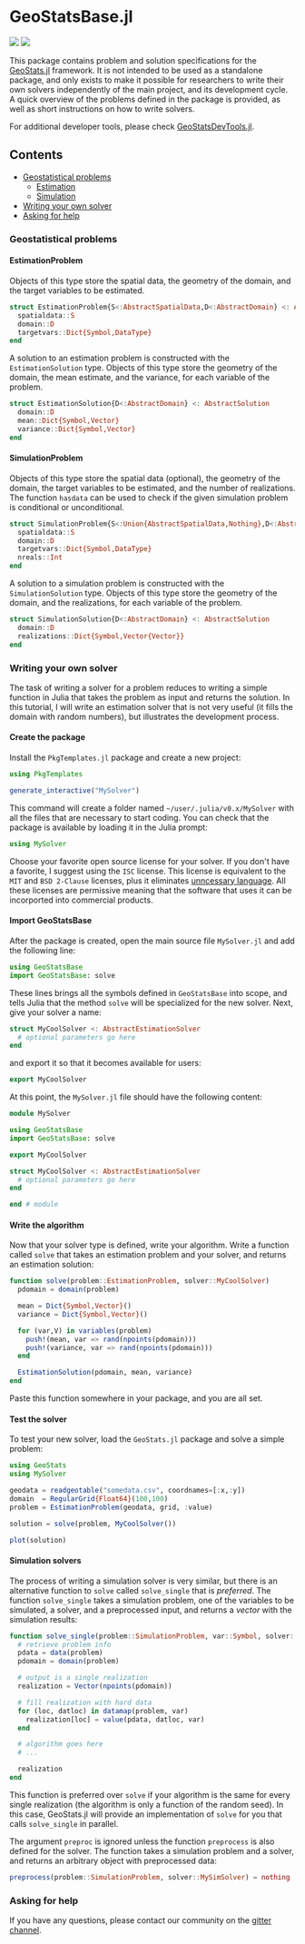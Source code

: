# GeoStatsBase.jl

[![][travis-img]][travis-url] [![][julia-pkg-img]][julia-pkg-url]

This package contains problem and solution specifications for the
[GeoStats.jl](https://github.com/juliohm/GeoStats.jl) framework.
It is not intended to be used as a standalone package, and only
exists to make it possible for researchers to write their own
solvers independently of the main project, and its development cycle.
A quick overview of the problems defined in the package is provided,
as well as short instructions on how to write solvers.

For additional developer tools, please check
[GeoStatsDevTools.jl](https://github.com/juliohm/GeoStatsDevTools.jl).

## Contents

- [Geostatistical problems](#geostatistical-problems)
  - [Estimation](#estimationproblem)
  - [Simulation](#simulationproblem)
- [Writing your own solver](#writing-your-own-solver)
- [Asking for help](#asking-for-help)

### Geostatistical problems

#### EstimationProblem

Objects of this type store the spatial data, the geometry of the domain, and the target
variables to be estimated.

```julia
struct EstimationProblem{S<:AbstractSpatialData,D<:AbstractDomain} <: AbstractProblem
  spatialdata::S
  domain::D
  targetvars::Dict{Symbol,DataType}
end
```

A solution to an estimation problem is constructed with the `EstimationSolution` type.
Objects of this type store the geometry of the domain, the mean estimate, and the
variance, for each variable of the problem.

```julia
struct EstimationSolution{D<:AbstractDomain} <: AbstractSolution
  domain::D
  mean::Dict{Symbol,Vector}
  variance::Dict{Symbol,Vector}
end
```

#### SimulationProblem

Objects of this type store the spatial data (optional), the geometry of the domain,
the target variables to be estimated, and the number of realizations. The function
`hasdata` can be used to check if the given simulation problem is conditional or
unconditional.

```julia
struct SimulationProblem{S<:Union{AbstractSpatialData,Nothing},D<:AbstractDomain} <: AbstractProblem
  spatialdata::S
  domain::D
  targetvars::Dict{Symbol,DataType}
  nreals::Int
end
```

A solution to a simulation problem is constructed with the `SimulationSolution` type.
Objects of this type store the geometry of the domain, and the realizations, for each
variable of the problem.

```julia
struct SimulationSolution{D<:AbstractDomain} <: AbstractSolution
  domain::D
  realizations::Dict{Symbol,Vector{Vector}}
end
```

### Writing your own solver

The task of writing a solver for a problem reduces to writing a simple function in Julia
that takes the problem as input and returns the solution. In this tutorial, I will write
an estimation solver that is not very useful (it fills the domain with random numbers),
but illustrates the development process.

#### Create the package

Install the `PkgTemplates.jl` package and create a new project:

```julia
using PkgTemplates

generate_interactive("MySolver")
```

This command will create a folder named `~/user/.julia/v0.x/MySolver` with all the files
that are necessary to start coding. You can check that the package is available by loading
it in the Julia prompt:

```julia
using MySolver
```

Choose your favorite open source license for your solver. If you don't have a favorite, I
suggest using the `ISC` license. This license is equivalent to the `MIT` and `BSD 2-Clause`
licenses, plus it eliminates [unncessary language](https://en.wikipedia.org/wiki/ISC_license).
All these licenses are permissive meaning that the software that uses it can be incorported
into commercial products.

#### Import GeoStatsBase

After the package is created, open the main source file `MySolver.jl` and add the following
line:

```julia
using GeoStatsBase
import GeoStatsBase: solve
```

These lines brings all the symbols defined in `GeoStatsBase` into scope, and tells Julia that
the method `solve` will be specialized for the new solver. Next, give your solver a name:

```julia
struct MyCoolSolver <: AbstractEstimationSolver
  # optional parameters go here
end
```

and export it so that it becomes available for users:

```julia
export MyCoolSolver
```

At this point, the `MySolver.jl` file should have the following content:

```julia
module MySolver

using GeoStatsBase
import GeoStatsBase: solve

export MyCoolSolver

struct MyCoolSolver <: AbstractEstimationSolver
  # optional parameters go here
end

end # module
```

#### Write the algorithm

Now that your solver type is defined, write your algorithm. Write a function called `solve`
that takes an estimation problem and your solver, and returns an estimation solution:

```julia
function solve(problem::EstimationProblem, solver::MyCoolSolver)
  pdomain = domain(problem)

  mean = Dict{Symbol,Vector}()
  variance = Dict{Symbol,Vector}()

  for (var,V) in variables(problem)
    push!(mean, var => rand(npoints(pdomain)))
    push!(variance, var => rand(npoints(pdomain)))
  end

  EstimationSolution(pdomain, mean, variance)
end
```

Paste this function somewhere in your package, and you are all set.

#### Test the solver

To test your new solver, load the `GeoStats.jl` package and solve a simple problem:

```julia
using GeoStats
using MySolver

geodata = readgeotable("somedata.csv", coordnames=[:x,:y])
domain  = RegularGrid{Float64}(100,100)
problem = EstimationProblem(geodata, grid, :value)

solution = solve(problem, MyCoolSolver())

plot(solution)
```

#### Simulation solvers

The process of writing a simulation solver is very similar, but there is an alternative function
to `solve` called `solve_single` that is *preferred*. The function `solve_single` takes a simulation
problem, one of the variables to be simulated, a solver, and a preprocessed input, and returns a
*vector* with the simulation results:

```julia
function solve_single(problem::SimulationProblem, var::Symbol, solver::MySimSolver, preproc)
  # retrieve problem info
  pdata = data(problem)
  pdomain = domain(problem)

  # output is a single realization
  realization = Vector(npoints(pdomain))

  # fill realization with hard data
  for (loc, datloc) in datamap(problem, var)
    realization[loc] = value(pdata, datloc, var)
  end

  # algorithm goes here
  # ...

  realization
end
```

This function is preferred over `solve` if your algorithm is the same for every single realization
(the algorithm is only a function of the random seed). In this case, GeoStats.jl will provide an
implementation of `solve` for you that calls `solve_single` in parallel.

The argument `preproc` is ignored unless the function `preprocess` is also defined for the solver.
The function takes a simulation problem and a solver, and returns an arbitrary object with
preprocessed data:

```julia
preprocess(problem::SimulationProblem, solver::MySimSolver) = nothing
```

### Asking for help

If you have any questions, please contact our community on the [gitter channel](https://gitter.im/JuliaEarth/GeoStats.jl).

[travis-img]: https://travis-ci.org/juliohm/GeoStatsBase.jl.svg?branch=master
[travis-url]: https://travis-ci.org/juliohm/GeoStatsBase.jl

[julia-pkg-img]: http://pkg.julialang.org/badges/GeoStatsBase_0.7.svg
[julia-pkg-url]: http://pkg.julialang.org/?pkg=GeoStatsBase
